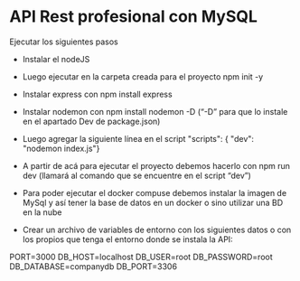 # API Rest profesional con MySQL

Ejecutar los siguientes pasos

- Instalar el nodeJS
- Luego ejecutar en la carpeta creada para el proyecto npm init -y
- Instalar express con npm install express
- Instalar nodemon con npm install nodemon -D   (“-D” para que lo instale en el apartado Dev de package.json)
- Luego agregar la siguiente línea en el script
   "scripts": {
    "dev": "nodemon index.js"}
- A partir de acá para ejecutar el proyecto debemos hacerlo con npm run dev (llamará al comando que se encuentre en el script “dev”)


- Para poder ejecutar el docker compuse debemos instalar la imagen de MySql y así tener la base de datos en un docker o sino utilizar una BD en la nube


- Crear un archivo de variables de entorno con los siguientes datos o con los propios que tenga el entorno donde se instala la API:

PORT=3000
DB_HOST=localhost
DB_USER=root
DB_PASSWORD=root
DB_DATABASE=companydb
DB_PORT=3306
